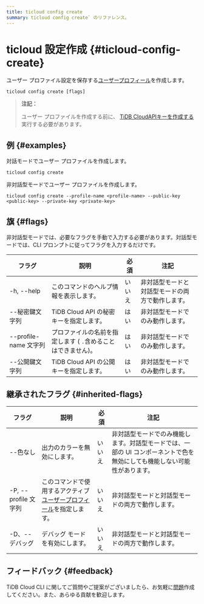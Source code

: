 ```yaml
---
title: ticloud config create
summary: ticloud config create` のリファレンス。
---
```


# ticloud 設定作成 {#ticloud-config-create}

ユーザー プロファイル設定を保存する[ユーザープロフィール](/tidb-cloud/cli-reference.md#user-profile)を作成します。

```shell
ticloud config create [flags]
```

> **注記：**
>
> ユーザー プロファイルを作成する前に、 [TiDB CloudAPIキーを作成する](https://docs.pingcap.com/tidbcloud/api/v1beta#section/Authentication/API-Key-Management)実行する必要があります。

## 例 {#examples}

対話モードでユーザー プロファイルを作成します。

```shell
ticloud config create
```

非対話型モードでユーザー プロファイルを作成します。

```shell
ticloud config create --profile-name <profile-name> --public-key <public-key> --private-key <private-key>
```

## 旗 {#flags}

非対話型モードでは、必要なフラグを手動で入力する必要があります。対話型モードでは、CLI プロンプトに従ってフラグを入力するだけです。

| フラグ                | 説明                                 | 必須  | 注記                       |
| ------------------ | ---------------------------------- | --- | ------------------------ |
| -h, --help         | このコマンドのヘルプ情報を表示します。                | いいえ | 非対話型モードと対話型モードの両方で動作します。 |
| --秘密鍵文字列           | TiDB Cloud API の秘密キーを指定します。        | はい  | 非対話型モードでのみ動作します。         |
| --profile-name 文字列 | プロファイルの名前を指定します ( `.`含めることはできません)。 | はい  | 非対話型モードでのみ動作します。         |
| --公開鍵文字列           | TiDB Cloud API の公開キーを指定します。        | はい  | 非対話型モードでのみ動作します。         |

## 継承されたフラグ {#inherited-flags}

| フラグ               | 説明                                                                             | 必須  | 注記                                                             |
| ----------------- | ------------------------------------------------------------------------------ | --- | -------------------------------------------------------------- |
| --色なし             | 出力のカラーを無効にします。                                                                 | いいえ | 非対話型モードでのみ機能します。対話型モードでは、一部の UI コンポーネントで色を無効にしても機能しない可能性があります。 |
| -P, --profile 文字列 | このコマンドで使用するアクティブ[ユーザープロフィール](/tidb-cloud/cli-reference.md#user-profile)を指定します。 | いいえ | 非対話型モードと対話型モードの両方で動作します。                                       |
| -D、--デバッグ         | デバッグ モードを有効にします。                                                               | いいえ | 非対話型モードと対話型モードの両方で動作します。                                       |

## フィードバック {#feedback}

TiDB Cloud CLI に関してご質問やご提案がございましたら、お気軽に[問題](https://github.com/tidbcloud/tidbcloud-cli/issues/new/choose)作成してください。また、あらゆる貢献を歓迎します。
